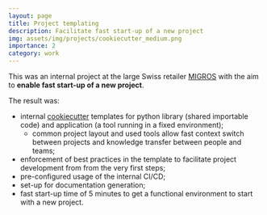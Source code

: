 ```yaml
---
layout: page
title: Project templating
description: Facilitate fast start-up of a new project
img: assets/img/projects/cookiecutter_medium.png
importance: 2
category: work
---
```


This was an internal project at the large Swiss retailer [MIGROS](https://en.wikipedia.org/wiki/Migros)
with the aim to **enable fast start-up of a new project**.

The result was:

* internal [cookiecutter](https://github.com/cookiecutter/cookiecutter) templates for
  python library (shared importable code) and application (a tool running in a fixed environment);
  * common project layout and used tools allow fast context switch between projects
    and knowledge transfer between people and teams;
* enforcement of best practices in the template to facilitate project development from
  from the very first steps;
* pre-configured usage of the internal CI/CD;
* set-up for documentation generation;
* fast start-up time of 5 minutes to get a functional environment to start with a new project.